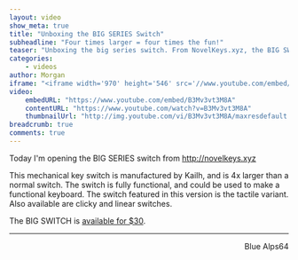 ```yaml
---
layout: video
show_meta: true
title: "Unboxing the BIG SERIES Switch"
subheadline: "Four times larger = four times the fun!"
teaser: "Unboxing the big series switch. From NovelKeys.xyz, the BIG SWITCH is fully functional, and four times larger than a normal mechanical switch"
categories:
    - videos
author: Morgan
iframe: "<iframe width='970' height='546' src='//www.youtube.com/embed/B3Mv3vt3M8A' frameborder='0' allowfullscreen></iframe>"
video:
    embedURL: "https://www.youtube.com/embed/B3Mv3vt3M8A"
    contentURL: "https://www.youtube.com/watch?v=B3Mv3vt3M8A"
    thumbnailUrl: "http://img.youtube.com/vi/B3Mv3vt3M8A/maxresdefault.jpg"
breadcrumb: true
comments: true
---
```


Today I'm opening the BIG SERIES switch from http://novelkeys.xyz

This mechanical key switch is manufactured by Kailh, and is 4x larger than a normal switch. The switch is fully functional, and could be used to make a functional keyboard. The switch featured in this version is the tactile variant. Also available are clicky and linear switches.

The BIG SWITCH is [available for $30](https://www.novelkeys.xyz/product/the-big-switch-series/).

---
<p align="right">Blue Alps64</p>
